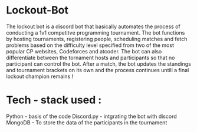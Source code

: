 # Lockout-Bot

The lockout bot is a discord bot that basically automates the process of conducting a 1v1 competitve programming tournament. The bot functions by hosting tournaments, registering people, scheduling matches and fetch problems based on the difficulty level specified from two of the most popular CP websites, Codeforces and atcoder. The bot can also differentiate between the tornament hosts and participants so that no participant can control the bot. After a match, the bot updates the standings and tournament brackets on its own and the process continues untill a final lockout champion remains !

# Tech - stack used : 

Python - basis of the code
Discord.py - intgrating the bot with discord
MongoDB - To store the data of the participants in the tournament
